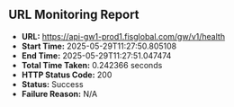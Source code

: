 ## URL Monitoring Report

- **URL:** https://api-gw1-prod1.fisglobal.com/gw/v1/health
- **Start Time:** 2025-05-29T11:27:50.805108
- **End Time:** 2025-05-29T11:27:51.047474
- **Total Time Taken:** 0.242366 seconds
- **HTTP Status Code:** 200
- **Status:** Success
- **Failure Reason:** N/A
